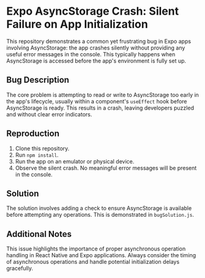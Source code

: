 # Expo AsyncStorage Crash: Silent Failure on App Initialization

This repository demonstrates a common yet frustrating bug in Expo apps involving AsyncStorage: the app crashes silently without providing any useful error messages in the console. This typically happens when AsyncStorage is accessed before the app's environment is fully set up.

## Bug Description

The core problem is attempting to read or write to AsyncStorage too early in the app's lifecycle, usually within a component's `useEffect` hook before AsyncStorage is ready.  This results in a crash, leaving developers puzzled and without clear error indicators.

## Reproduction

1. Clone this repository.
2. Run `npm install`.
3. Run the app on an emulator or physical device.
4. Observe the silent crash.  No meaningful error messages will be present in the console.

## Solution

The solution involves adding a check to ensure AsyncStorage is available before attempting any operations.  This is demonstrated in `bugSolution.js`.

## Additional Notes

This issue highlights the importance of proper asynchronous operation handling in React Native and Expo applications. Always consider the timing of asynchronous operations and handle potential initialization delays gracefully.